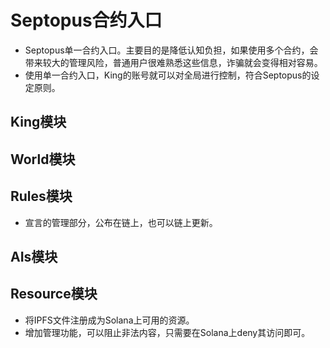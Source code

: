 # Septopus合约入口

* Septopus单一合约入口。主要目的是降低认知负担，如果使用多个合约，会带来较大的管理风险，普通用户很难熟悉这些信息，诈骗就会变得相对容易。
* 使用单一合约入口，King的账号就可以对全局进行控制，符合Septopus的设定原则。

## King模块

## World模块

## Rules模块

* 宣言的管理部分，公布在链上，也可以链上更新。

## AIs模块

## Resource模块

* 将IPFS文件注册成为Solana上可用的资源。
* 增加管理功能，可以阻止非法内容，只需要在Solana上deny其访问即可。